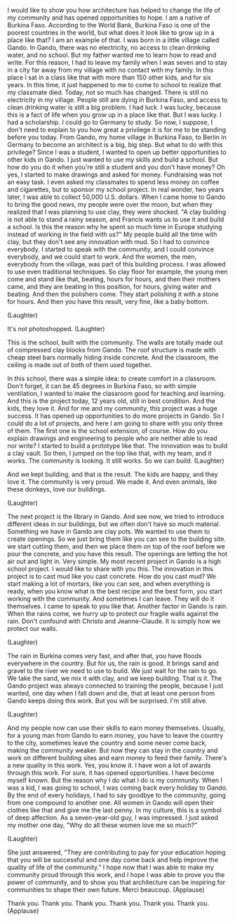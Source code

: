
I would like to show you how
architecture has helped
to change the life of my community
and has opened opportunities to hope.
I am a native of Burkina Faso.
According to the World Bank, Burkina Faso
is one of the poorest countries in the world,
but what does it look like
to grow up in a place like that?
I am an example of that.
I was born in a little village called Gando.
In Gando, there was no electricity,
no access to clean drinking water, and no school.
But my father wanted me
to learn how to read and write.
For this reason, I had to leave my family
when I was seven and to stay in a city
far away from my village
with no contact with my family.
In this place I sat
in a class like that
with more than 150 other kids,
and for six years.
In this time, it just happened to me to come to school
to realize that my classmate died.
Today, not so much has changed.
There is still no electricity in my village.
People still are dying in Burkina Faso,
and access to clean drinking water
is still a big problem.
I had luck. I was lucky, because this is a fact of life
when you grow up in a place like that.
But I was lucky.
I had a scholarship.
I could go to Germany to study.
So now, I suppose,
I don&#39;t need to explain to you how great a privilege
it is for me to be standing before you today.
From Gando, my home village in Burkina Faso,
to Berlin in Germany to become an architect
is a big, big step.
But what to do with this privilege?
Since I was a student, I wanted to open up
better opportunities to other kids in Gando.
I just wanted to use my skills and build a school.
But how do you do it when you&#39;re still a student
and you don&#39;t have money?
Oh yes, I started to make drawings
and asked for money.
Fundraising was not an easy task.
I even asked my classmates
to spend less money on coffee and cigarettes,
but to sponsor my school project.
In real wonder, two years later,
I was able to collect 50,000 U.S. dollars.
When I came home to Gando
to bring the good news,
my people were over the moon,
but when they realized
that I was planning to use clay,
they were shocked.
&quot;A clay building is not able to stand a rainy season,
and Francis wants us to use it and build a school.
Is this the reason why he spent so much time
in Europe studying
instead of working in the field with us?&quot;
My people build all the time with clay,
but they don&#39;t see any innovation with mud.
So I had to convince everybody.
I started to speak with the community,
and I could convince everybody,
and we could start to work.
And the women, the men,
everybody from the village,
was part of this building process.
I was allowed to use even traditional techniques.
So clay floor for example,
the young men come and stand like that, beating,
hours for hours,
and then their mothers came,
and they are beating in this position,
for hours, giving water and beating.
And then the polishers come.
They start polishing it with a stone for hours.
And then you have this result,
very fine, like a baby bottom.

(Laughter)

It&#39;s not photoshopped. 
(Laughter)

This is the school, built with the community.
The walls are totally made out
of compressed clay blocks from Gando.
The roof structure is made
with cheap steel bars
normally hiding inside concrete.
And the classroom, the ceiling is made
out of both of them used together.

In this school, there was a simple idea:
to create comfort in a classroom.
Don&#39;t forget, it can be 45 degrees in Burkina Faso,
so with simple ventilation,
I wanted to make the classroom
good for teaching and learning.
And this is the project today,
12 years old, still in best condition.
And the kids, they love it.
And for me and my community,
this project was a huge success.
It has opened up opportunities
to do more projects in Gando.
So I could do a lot of projects,
and here I am going to share with you
only three of them.
The first one is the school extension, of course.
How do you explain drawings and engineering
to people who are neither able to read nor write?
I started to build a prototype like that.
The innovation was to build a clay vault.
So then, I jumped on the top like that,
with my team, and it works.
The community is looking. It still works.
So we can build. 
(Laughter)

And we kept building, and that is the result.
The kids are happy, and they love it.
The community is very proud. We made it.
And even animals, like these donkeys,
love our buildings.

(Laughter)

The next project is the library in Gando.
And see now, we tried to introduce
different ideas in our buildings,
but we often don&#39;t have so much material.
Something we have in Gando are clay pots.
We wanted to use them to create openings.
So we just bring them like you can see
to the building site.
we start cutting them,
and then we place them on top of the roof
before we pour the concrete,
and you have this result.
The openings are letting the hot air out
and light in.
Very simple.
My most recent project in Gando
is a high school project.
I would like to share with you this.
The innovation in this project
is to cast mud like you cast concrete.
How do you cast mud?
We start making a lot of mortars, like you can see,
and when everything is ready,
when you know what is the best recipe
and the best form,
you start working with the community.
And sometimes I can leave.
They will do it themselves.
I came to speak to you like that.
Another factor in Gando is rain.
When the rains come,
we hurry up to protect our fragile walls
against the rain.
Don&#39;t confound with Christo and Jeanne-Claude.
It is simply how we protect our walls.

(Laughter)

The rain in Burkina comes very fast,
and after that, you have floods
everywhere in the country.
But for us, the rain is good.
It brings sand and gravel to the river
we need to use to build.
We just wait for the rain to go.
We take the sand, we mix it with clay,
and we keep building.
That is it.
The Gando project was always
connected to training the people,
because I just wanted, one day
when I fall down and die,
that at least one person from Gando
keeps doing this work.
But you will be surprised. I&#39;m still alive.

(Laughter)

And my people now can use their skills
to earn money themselves.
Usually, for a young man from Gando to earn money,
you have to leave the country
to the city, sometimes leave the country
and some never come back,
making the community weaker.
But now they can stay in the country
and work on different building sites
and earn money to feed their family.
There&#39;s a new quality in this work.
Yes, you know it.
I have won a lot of awards through this work.
For sure, it has opened opportunities.
I have become myself known.
But the reason why I do what I do
is my community.
When I was a kid,
I was going to school,
I was coming back every holiday to Gando.
By the end of every holidays,
I had to say goodbye to the community,
going from one compound to another one.
All women in Gando will open their clothes like that
and give me the last penny.
In my culture, this is a symbol of deep affection.
As a seven-year-old guy, I was impressed.
I just asked my mother one day,
&quot;Why do all these women love me so much?&quot;

(Laughter)

She just answered,
&quot;They are contributing to pay for your education
hoping that you will be successful
and one day come back and help
improve the quality of life of the community.&quot;
I hope now that I was able
to make my community proud
through this work,
and I hope I was able to prove you the power
of community,
and to show you that architecture
can be inspiring for communities
to shape their own future.
Merci beaucoup. 
(Applause)

Thank you. Thank you. Thank you. Thank you.
Thank you. Thank you. 
(Applause)

